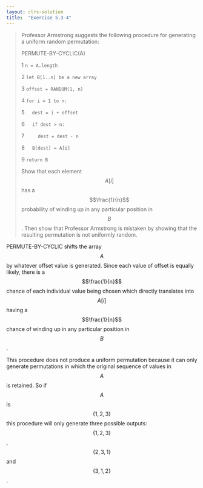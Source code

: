 ```yaml
---
layout: clrs-solution
title:  "Exercise 5.3-4"
---
```

>Professor Armstrong suggests the following procedure for generating a uniform random permutation:
>
>PERMUTE-BY-CYCLIC(A)
>
>1 `n = A.length`
>
>2 `let B[1..n] be a new array`
>
>3 `offset = RANDOM(1, n)`
>
>4 `for i = 1 to n:`
>
>5 &nbsp;&nbsp;&nbsp;&nbsp;`dest = i + offset`
>
>6 &nbsp;&nbsp;&nbsp;&nbsp;`if dest > n:`
>
>7 &nbsp;&nbsp;&nbsp;&nbsp;&nbsp;&nbsp;&nbsp;&nbsp;`dest = dest - n`
>
>8 &nbsp;&nbsp;&nbsp;&nbsp;`B[dest] = A[i]`
>
>9 `return B`
>
>Show that each element $$A[i]$$ has a $$\frac{1}{n}$$ probability of winding up in any particular position in $$B$$. Then show that Professor Armstrong is mistaken by showing that the resulting permutation is not uniformly random.

PERMUTE-BY-CYCLIC shifts the array $$A$$ by whatever offset value is generated. Since each value of offset is equally likely, there is a $$\frac{1}{n}$$ chance of each individual value being chosen which directly translates into $$A[i]$$ having a $$\frac{1}{n}$$ chance of winding up in any particular position in $$B$$.

This procedure does not produce a uniform permutation because it can only generate permutations in which the original sequence of values in $$A$$ is retained. So if $$A$$ is $$\{1, 2, 3\}$$ this procedure will only generate three possible outputs: $$\{1, 2, 3\}$$, $$\{2, 3, 1\}$$ and $$\{3, 1, 2\}$$.